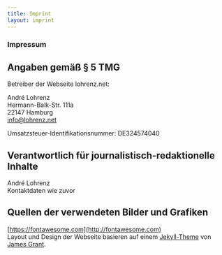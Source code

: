 ```yaml
---
title: Imprint
layout: imprint
---
```


### Impressum

## Angaben gemäß § 5 TMG

Betreiber der Webseite lohrenz.net:

André Lohrenz  
Hermann-Balk-Str. 111a  
22147 Hamburg  
[info@lohrenz.net](mailto:info@lohrenz.net)

Umsatzsteuer-Identifikationsnummer: DE324574040

## Verantwortlich für journalistisch-redaktionelle Inhalte

André Lohrenz  
Kontaktdaten wie zuvor

## Quellen der verwendeten Bilder und Grafiken

[https://fontawesome.com](http://fontawesome.com)  
Layout und Design der Webseite basieren auf einem [Jekyll-Theme](https://github.com/sproogen/modern-resume-theme) von [James Grant](http://www.jameswgrant.co.uk/).
